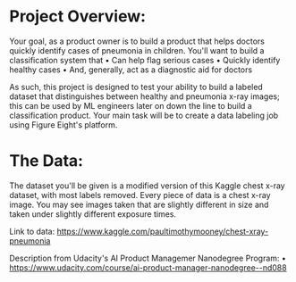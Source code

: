 # Project Overview:

Your goal, as a product owner is to build a product that helps doctors quickly identify cases of pneumonia in children. You'll want to build a classification system that
	•	Can help flag serious cases
	•	Quickly identify healthy cases
	•	And, generally, act as a diagnostic aid for doctors

As such, this project is designed to test your ability to build a labeled dataset that distinguishes between healthy and pneumonia x-ray images; this can be used by ML engineers later on down the line to build a classification product. Your main task will be to create a data labeling job using Figure Eight's platform.

# The Data:
The dataset you'll be given is a modified version of this Kaggle chest x-ray dataset, with most labels removed. Every piece of data is a chest x-ray image. You may see images taken that are slightly different in size and taken under slightly different exposure times.

Link to data: https://www.kaggle.com/paultimothymooney/chest-xray-pneumonia

Description from Udacity's AI Product Managemer Nanodegree Program:
•	https://www.udacity.com/course/ai-product-manager-nanodegree--nd088
